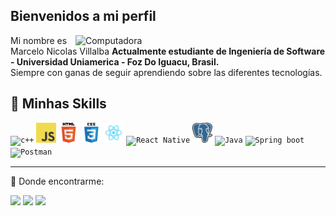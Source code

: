 ## Bienvenidos a mi perfil <strong></strong>

<img src="https://raw.githubusercontent.com/MicaelliMedeiros/micaellimedeiros/master/image/computer-illustration.png" min-width="400px" max-width="400px" width="400px" align="right" alt="Computadora">

<p align="left"> 
  Mi nombre es Marcelo Nicolas Villalba <strong>Actualmente estudiante de Ingeniería de Software - Universidad Uniamerica - Foz Do Iguacu, Brasil.
</strong><br>
Siempre con ganas de seguir aprendiendo sobre las diferentes tecnologías.
</p>

## 🚀 Minhas Skills

<code><img height="32" src="https://upload.wikimedia.org/wikipedia/commons/thumb/1/18/ISO_C%2B%2B_Logo.svg/1822px-ISO_C%2B%2B_Logo.svg.png" alt="c++"/></code>
<code><img height="32" src="https://raw.githubusercontent.com/github/explore/80688e429a7d4ef2fca1e82350fe8e3517d3494d/topics/javascript/javascript.png" alt="Javascript"/></code>
<code><img height="32" src="https://raw.githubusercontent.com/github/explore/80688e429a7d4ef2fca1e82350fe8e3517d3494d/topics/html/html.png" alt="HTML5"/></code>
<code><img height="32" src="https://raw.githubusercontent.com/github/explore/80688e429a7d4ef2fca1e82350fe8e3517d3494d/topics/css/css.png" alt="CSS"/></code>
<code><img height="32" src="https://raw.githubusercontent.com/github/explore/80688e429a7d4ef2fca1e82350fe8e3517d3494d/topics/react/react.png" alt="React"/></code>
<code><img height="32" src="https://storage.googleapis.com/moravio-web/media/react_native_e0c7e12161/react_native_e0c7e12161.png" alt="React Native"/></code>
<code><img height="32" src="https://raw.githubusercontent.com/github/explore/80688e429a7d4ef2fca1e82350fe8e3517d3494d/topics/postgresql/postgresql.png" alt="PostegreSQL"/></code>
<code><img height="35" src="https://brandslogos.com/wp-content/uploads/images/large/java-logo-1.png" alt="Java"/></code>
<code><img height="32" src="https://encrypted-tbn0.gstatic.com/images?q=tbn:ANd9GcTWzHsl-42g5Y-Fg6tFfeBr3oDv6ca5_cEQX7FPCO_LE01vXf8NBijvIkjHNWG_oxmgX9I&usqp=CAU" alt="Spring boot"/></code>
<code><img height="32" src="https://uxwing.com/wp-content/themes/uxwing/download/brands-and-social-media/postman-icon.png" alt="Postman"/></code>


---

<p align="left">
  💌 Donde encontrarme:
</p>

<p align="left">
  <a href="mailto:marcelonv011@gmail.com" alt="Gmail">
  <img src="https://img.shields.io/badge/-Gmail-FF0000?style=flat-square&labelColor=FF0000&logo=gmail&logoColor=white&link=marcelonv011@gmail.com" /></a>

  <a href="https://www.linkedin.com/in/marcelo-nicolas-villalba-83bb16269/" alt="Linkedin">
  <img src="https://img.shields.io/badge/-Linkedin-0e76a8?style=flat-square&logo=Linkedin&logoColor=white&link=LINK-DO-SEU-LINKEDIN" /></a>

  <a href="https://www.instagram.com/mnicolas11/" alt="Instagram">
  <img src="https://img.shields.io/badge/-Instagram-DF0174?style=flat-square&labelColor=DF0174&logo=instagram&logoColor=white&link=LINK-DO-SEU-INSTAGRAM"/></a>
</p>  
